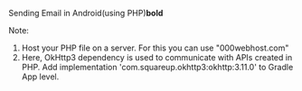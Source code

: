Sending Email in Android(using PHP)**bold**

Note:
1. Host your PHP file on a server. For this you can use "000webhost.com"
2. Here, OkHttp3 dependency is used to communicate with APIs created in PHP.
       Add implementation 'com.squareup.okhttp3:okhttp:3.11.0' to Gradle App level.
